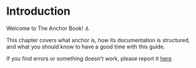 # Introduction

Welcome to The Anchor Book! ⚓

This chapter covers what anchor is, how its documentation is structured, and what you should know to have a good time with this guide.

If you find errors or something doesn't work, please report it [here](https://github.com/project-serum/anchor-book/issues).